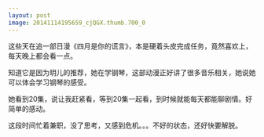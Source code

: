 ```yaml
---
layout: post
image: 20141114195659_cjQGX.thumb.700_0
---
```


这些天在追一部日漫《四月是你的谎言》，本是硬着头皮完成任务，竟然喜欢上，每天晚上都会看一点。

知道它是因为玥儿的推荐，她在学钢琴，这部动漫正好讲了很多音乐相关，她说她可以体会学习钢琴的感受。

她看到20集，说让我赶紧看，等到20集一起看，到时候就能每天都能聊剧情。好简单的感动。

这段时间忙着兼职，没了思考，又感到危机。。。不好的状态，还好快要解脱。